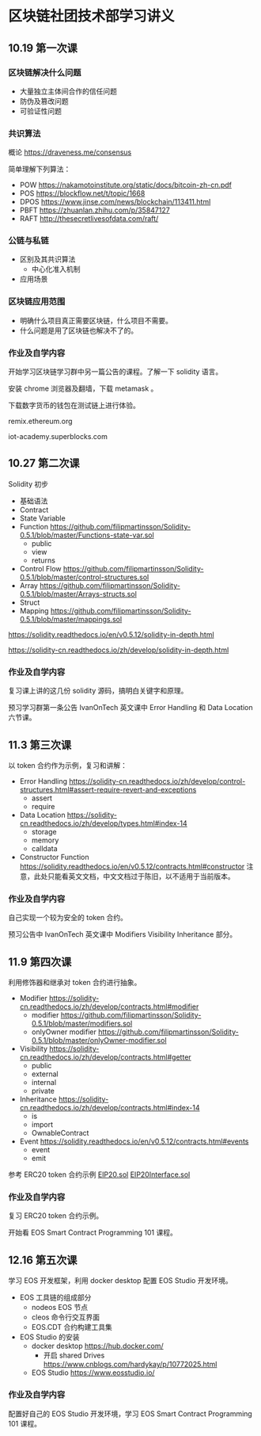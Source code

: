 # 区块链社团技术部学习讲义

## 10.19 第一次课

### 区块链解决什么问题

- 大量独立主体间合作的信任问题
- 防伪及篡改问题
- 可验证性问题

### 共识算法

概论 https://draveness.me/consensus

简单理解下列算法：

- POW https://nakamotoinstitute.org/static/docs/bitcoin-zh-cn.pdf
- POS https://blockflow.net/t/topic/1668
- DPOS https://www.jinse.com/news/blockchain/113411.html
- PBFT https://zhuanlan.zhihu.com/p/35847127
- RAFT http://thesecretlivesofdata.com/raft/

### 公链与私链

- 区别及其共识算法
  - 中心化准入机制
- 应用场景

### 区块链应用范围

- 明确什么项目真正需要区块链，什么项目不需要。
- 什么问题是用了区块链也解决不了的。

### 作业及自学内容

开始学习区块链学习群中另一篇公告的课程。了解一下 solidity 语言。

安装 chrome 浏览器及翻墙，下载 metamask 。

下载数字货币的钱包在测试链上进行体验。

remix.ethereum.org

iot-academy.superblocks.com

## 10.27 第二次课

Solidity 初步

- 基础语法
- Contract
- State Variable
- Function https://github.com/filipmartinsson/Solidity-0.5.1/blob/master/Functions-state-var.sol
  - public
  - view
  - returns
- Control Flow https://github.com/filipmartinsson/Solidity-0.5.1/blob/master/control-structures.sol
- Array https://github.com/filipmartinsson/Solidity-0.5.1/blob/master/Arrays-structs.sol
- Struct
- Mapping https://github.com/filipmartinsson/Solidity-0.5.1/blob/master/mappings.sol

https://solidity.readthedocs.io/en/v0.5.12/solidity-in-depth.html

https://solidity-cn.readthedocs.io/zh/develop/solidity-in-depth.html

### 作业及自学内容

复习课上讲的这几份 solidity 源码，搞明白关键字和原理。

预习学习群第一条公告 IvanOnTech 英文课中 Error Handling 和 Data Location 六节课。

## 11.3 第三次课

以 token 合约作为示例，复习和讲解：

- Error Handling https://solidity-cn.readthedocs.io/zh/develop/control-structures.html#assert-require-revert-and-exceptions
  - assert
  - require
- Data Location https://solidity-cn.readthedocs.io/zh/develop/types.html#index-14
  - storage
  - memory
  - calldata
- Constructor Function https://solidity.readthedocs.io/en/v0.5.12/contracts.html#constructor 注意，此处只能看英文文档，中文文档过于陈旧，以不适用于当前版本。

### 作业及自学内容

自己实现一个较为安全的 token 合约。

预习公告中 IvanOnTech 英文课中 Modifiers Visibility Inheritance 部分。

## 11.9 第四次课

利用修饰器和继承对 token 合约进行抽象。

- Modifier https://solidity-cn.readthedocs.io/zh/develop/contracts.html#modifier
  - modifier https://github.com/filipmartinsson/Solidity-0.5.1/blob/master/modifiers.sol
  - onlyOwner modifier https://github.com/filipmartinsson/Solidity-0.5.1/blob/master/onlyOwner-modifier.sol
- Visibility https://solidity-cn.readthedocs.io/zh/develop/contracts.html#getter
  - public
  - external
  - internal
  - private
- Inheritance https://solidity-cn.readthedocs.io/zh/develop/contracts.html#index-14
  - is
  - import
  - OwnableContract
- Event https://solidity.readthedocs.io/en/v0.5.12/contracts.html#events
  - event
  - emit

参考 ERC20 token 合约示例 [EIP20.sol](./EIP20.sol) [EIP20Interface.sol](./EIP20Interface.sol)

### 作业及自学内容

复习 ERC20 token 合约示例。

开始看 EOS Smart Contract Programming 101 课程。

## 12.16 第五次课

学习 EOS 开发框架，利用 docker desktop 配置 EOS Studio 开发环境。

- EOS 工具链的组成部分
  - nodeos EOS 节点
  - cleos 命令行交互界面
  - EOS.CDT 合约构建工具集
- EOS Studio 的安装
  - docker desktop https://hub.docker.com/
    - 开启 shared Drives https://www.cnblogs.com/hardykay/p/10772025.html
  - EOS Studio https://www.eosstudio.io/

### 作业及自学内容

配置好自己的 EOS Studio 开发环境，学习 EOS Smart Contract Programming 101 课程。
